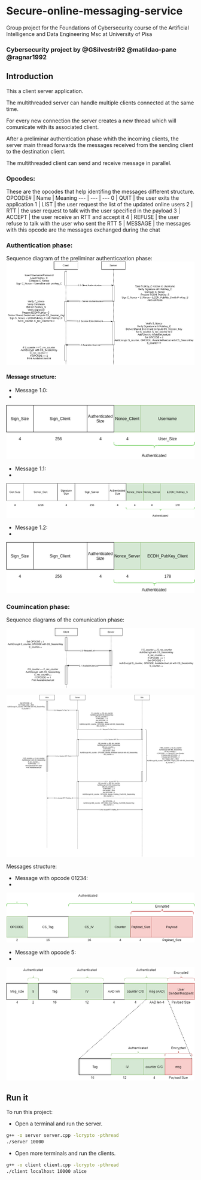 # Secure-online-messaging-service
Group project for the Foundations of Cybersecurity course of the Artificial Intelligence and Data Engineering Msc at University of Pisa

### Cybersecurity project by @GSilvestri92 @matildao-pane @ragnar1992

## Introduction
This a client server application.

The multithreaded server can handle multiple clients connected at the same time.

For every new connection the server creates a new thread which will comunicate with its associated client.

After a preliminar authentication phase whith the incoming clients, the server main thread forwards the messages received from the sending client to the destination client.

The multithreaded client can send and receive message in parallel.

### Opcodes:
These are the opcodes that help identifing the messages different structure.
OPCODE# | Name | Meaning 
---  | --- | ---
0 | QUIT | the user exits the application
1 | LIST | the user request the list of the updated online users
2 | RTT | the user request to talk with the user specified in the payload
3 | ACCEPT | the user receive an RTT and accept it
4 | REFUSE | the user refuse to talk with the user who sent the RTT
5 | MESSAGE | the messages with this opcode are the messages exchanged during the chat
 
### Authentication phase:

Sequence diagram of the preliminar authenticaation phase:
![flow_Auth](/Documentation/Flow_1_Server_Auth.png)

#### Message structure:
- Message 1.0:
- 
![mex10](/Documentation/1.0.png)

- Message 1.1:
- 
![mex11](/Documentation/1.1.png)

- Message 1.2:
- 
![mex12](/Documentation/1.2.png)

### Coumincation phase:
Sequence diagrams of the comunication phase:

![flow_Op1](/Documentation/opcode1.png)

![flow_Op234](/Documentation/opcode234.png)

Messages structure:

- Message with opcode 01234:
- 
![opcode01234](/Documentation/opcode01234.png)

- Message with opcode 5:
- 
![opcode5](/Documentation/opcode5.png)



## Run it
To run this project:

- Open a terminal and run the server.
```sh
g++ -o server server.cpp -lcrypto -pthread
./server 10000
```

- Open more terminals and run the clients. 
```sh
g++ -o client client.cpp -lcrypto -pthread
./client localhost 10000 alice
```
